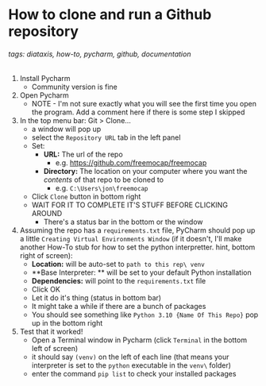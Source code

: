 # How to clone and run a Github repository

###### tags: diataxis, how-to, pycharm, github, documentation

1. Install Pycharm 
    - Community version is fine
2. Open Pycharm 
    - NOTE - I'm not sure exactly what you will see the first time you open the program. Add a comment here if there is some step I skipped
3.  In the top menu bar: Git > Clone...
    - a window will pop up
    - select the `Repository URL` tab in the left panel
    - Set: 
        - **URL:** The url of the repo
            -  e.g. https://github.com/freemocap/freemocap
        - **Directory:** The location on your computer where you want the *contents* of that repo to be cloned to
            - e.g. `C:\Users\jon\freemocap`
    - Click `Clone` button in bottom right
    - WAIT FOR IT TO COMPLETE IT'S STUFF BEFORE CLICKING AROUND
        - There's a status bar in the bottom or the window
4. Assuming the repo has a `requirements.txt` file, PyCharm should pop up a little `Creating Virtual Environments Window` (if it doesn't, I'll make another How-To stub for how to set the python interpretter. hint, bottom right of screen):
    - **Location:** will be auto-set to `path to this rep\ venv`
    - **Base Interpreter: ** will be set to your default Python installation
    - **Dependencies:** will point to the `requirements.txt` file
    - Click OK
    - Let it do it's thing (status in bottom bar)
    - It might take a while if there are a bunch of packages
    - You should see something like `Python 3.10 {Name Of This Repo}` pop up in the bottom right
5. Test that it worked!
    - Open a Terminal window in Pycharm (click `Terminal` in the bottom left of screen)
    - it should say `(venv)` on the left of each line (that means your interpreter is set to the `python` executable in the `venv\` folder)
    - enter the command `pip list` to check your installed packages